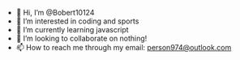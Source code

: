 - 👋 Hi, I’m @Bobert10124
- 👀 I’m interested in coding and sports
- 🌱 I’m currently learning javascript
- 💞️ I’m looking to collaborate on nothing!
- 📫 How to reach me through my email: person974@outlook.com

<!---
Bobert10124/Bobert10124 is a ✨ special ✨ repository because its `README.md` (this file) appears on your GitHub profile.
You can click the Preview link to take a look at your changes.
--->
